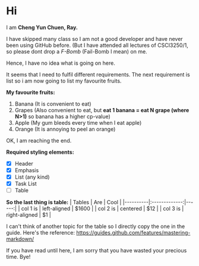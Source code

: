 # Hi
I am **Cheng Yun Chuen, Ray.**

I have skipped many class so I am not a good developer and have never been using GitHub before.
(But I have attended all lectures of CSCI3250/1, so please dont drop a _F-Bomb_ (Fail-Bomb I mean) on me.  

Hence, I have no idea what is going on here.

It seems that I need to fulfil different requirements.
The next requirement is list so i am now going to list my favourite fruits.

**My favourite fruits:**
1. Banana (It is convenient to eat)
1. Grapes (Also convenient to eat, but **eat 1 banana = eat N grape (where N>1)** so banana has a higher cp-value)
1. Apple (My gum bleeds every time when I eat apple)
1. Orange (It is annoying to peel an orange)

OK, I am reaching the end.

**Required styling elements:**
- [x] Header
- [x] Emphasis
- [x] List (any kind)
- [x] Task List
- [ ] Table

**So the last thing is table:**
| Tables   |      Are      |  Cool |
|----------|:-------------:|------:|
| col 1 is |  left-aligned | $1600 |
| col 2 is |    centered   |   $12 |
| col 3 is | right-aligned |    $1 |

I can't think of another topic for the table so I directly copy the one in the guide.
Here's the reference: https://guides.github.com/features/mastering-markdown/

If you have read until here, I am sorry that you have wasted your precious time. Bye!
